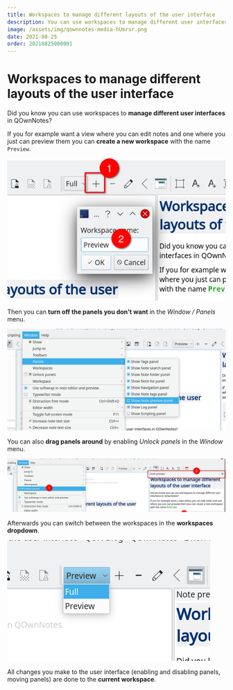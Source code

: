 ```yaml
---
title: Workspaces to manage different layouts of the user interface
description: You can use workspaces to manage different user interfaces in QOwnNotes.
image: /assets/img/qownnotes-media-hUmrsr.png
date: 2021-08-25
order: 20210825000001
---
```


# Workspaces to manage different layouts of the user interface

<BlogDate v-bind:fm="$frontmatter" />

Did you know you can use workspaces to **manage different user interfaces** in QOwnNotes?

If you for example want a view where you can edit notes and one where you just can preview them you can **create a new workspace** with the name `Preview`.

![qownnotes-media-hUmrsr](./media/qownnotes-media-hUmrsr.png)

Then you can **turn off the panels you don't want** in the *Window / Panels* menu.

![qownnotes-media-KheFEk](./media/qownnotes-media-KheFEk.png)

You can also **drag panels around** by enabling *Unlock panels* in the *Window* menu.

![qownnotes-media-NfiQOu](./media/qownnotes-media-NfiQOu.png)

Afterwards you can switch between the workspaces in the **workspaces dropdown**.

![qownnotes-media-cfwfnC](./media/qownnotes-media-cfwfnC.png)

All changes you make to the user interface (enabling and disabling panels, moving panels) are done to the **current workspace**.
